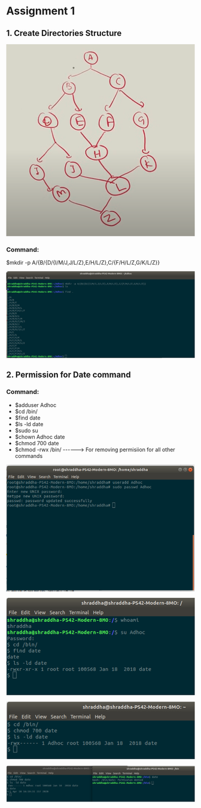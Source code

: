 # Assignment 1

## 1. Create Directories Structure

![Structure](Images/One1.png)

### Command:

$mkdir -p A/{B/{D/{I/M/J,J/L/Z},E/H/L/Z},C/{F/H/L/Z,G/K/L/Z}}

![Output](Images/One.png)



## 2. Permission for Date command

### Command:

* $adduser Adhoc
* $cd /bin/
* $find date
* $ls -ld date
* $sudo su
* $chown Adhoc date
* $chmod 700 date
* $chmod -rwx /bin/ ------> For removing permisiion for all other commands

![Output](Images/Two1.png)

![Output](Images/Two2.png)

![Output](Images/Two3.png)

![Output](Images/Two4.png)
